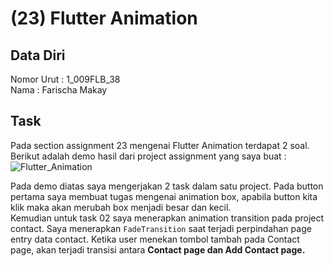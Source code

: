 # (23) Flutter Animation
## Data Diri
Nomor Urut : 1_009FLB_38 <br>
Nama : Farischa Makay

## Task
Pada section assignment 23 mengenai Flutter Animation terdapat 2 soal. Berikut adalah demo hasil dari project assignment yang saya buat : <br>
![Flutter_Animation](https://media.giphy.com/media/87DYkoueu3m2Ph4kbJ/giphy.gif) <br>

Pada demo diatas saya mengerjakan 2 task dalam satu project. Pada button pertama saya membuat tugas mengenai animation box, apabila button kita klik maka akan merubah box menjadi besar dan kecil. <br>
Kemudian untuk task 02 saya menerapkan animation transition pada project contact. Saya menerapkan ```FadeTransition``` saat terjadi perpindahan page entry data contact. Ketika user menekan tombol tambah pada Contact page, akan terjadi transisi antara <b>Contact<b> page dan <b>Add Contact<b> page.